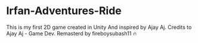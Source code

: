 # Irfan-Adventures-Ride
This is my first 2D game created in Unity And inspired by Ajay Aj.
Credits to Ajay Aj - Game Dev.
Remasterd by fireboysubash11 🔥

